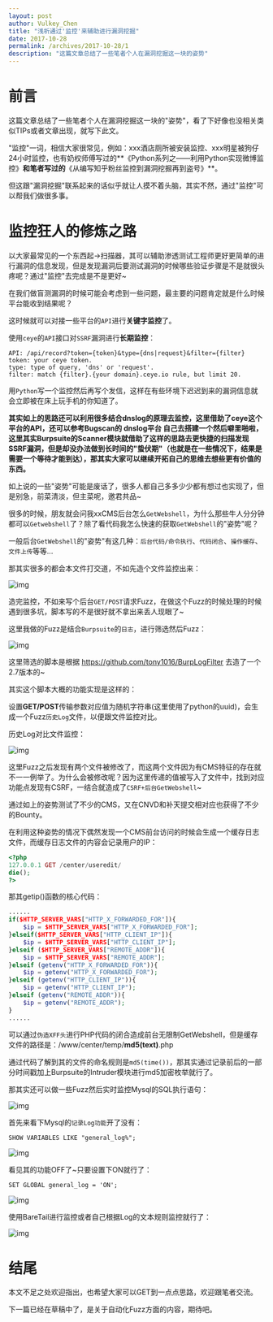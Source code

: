 ```yaml
---
layout: post
author: Vulkey_Chen
title: "浅析通过'监控'来辅助进行漏洞挖掘"
date: 2017-10-28
permalink: /archives/2017-10-28/1
description: "这篇文章总结了一些笔者个人在漏洞挖掘这一块的姿势"
---
```


# 前言

这篇文章总结了一些笔者个人在漏洞挖掘这一块的"姿势"，看了下好像也没相关类似TIPs或者文章出现，就写下此文。
<!-- more -->

"监控"一词，相信大家很常见，例如：xxx酒店厕所被安装监控、xxx明星被狗仔24小时监控，也有奶权师傅写过的**《Python系列之——利用Python实现微博监控》**和笔者写过的**《从编写知乎粉丝监控到漏洞挖掘再到盗号》**。

但这跟"漏洞挖掘"联系起来的话似乎就让人摸不着头脑，其实不然，通过"监控"可以帮我们做很多事。

# 监控狂人的修炼之路

以大家最常见的一个东西起->扫描器，其可以辅助渗透测试工程师更好更简单的进行漏洞的信息发现，但是发现漏洞后要测试漏洞的时候哪些验证步骤是不是就很头疼呢？通过"监控"去完成是不是更好~

在我们做盲测漏洞的时候可能会考虑到一些问题，最主要的问题肯定就是什么时候平台能收到结果呢？

这时候就可以对接一些平台的`API`进行**关键字监控**了。

使用`ceye`的`API`接口对`SSRF`漏洞进行**长期监控**：

```
API: /api/record?token={token}&type={dns|request}&filter={filter}
token: your ceye token.
type: type of query, 'dns' or 'request'.
filter: match {filter}.{your domain}.ceye.io rule, but limit 20.
```

用`Python`写一个监控然后再写个发信，这样在有些环境下迟迟到来的漏洞信息就会立即被在床上玩手机的你知道了。

**其实如上的思路还可以利用很多结合dnslog的原理去监控，这里借助了ceye这个平台的API，还可以参考Bugscan的 dnslog平台 自己去搭建一个然后噼里啪啦，这里其实Burpsuite的Scanner模块就借助了这样的思路去更快捷的扫描发现SSRF漏洞，但是却没办法做到长时间的"蛰伏期"（也就是在一些情况下，结果是需要一个等待才能到达），那其实大家可以继续开拓自己的思维去想些更有价值的东西。**

如上说的一些"姿势"可能是废话了，很多人都自己多多少少都有想过也实现了，但是别急，前菜清淡，但主菜呢，邀君共品~

很多的时候，朋友就会问我xxCMS后台怎么`GetWebshell`，为什么那些牛人分分钟都可以`Getwebshell`了？除了看代码我怎么快速的获取`GetWebshell`的"姿势"呢？

一般后台`GetWebshell`的"姿势"有这几种：`后台代码/命令执行`、`代码闭合`、`操作缓存`、`文件上传`等等...

那其实很多的都会本文件打交道，不如先造个文件监控出来：

![img](https://vulkey.oss-cn-hangzhou.aliyuncs.com/2017-10-28/0x00.png)

造完监控，不如来写个后台`GET/POST`请求Fuzz，在做这个Fuzz的时候处理的时候遇到很多坑，脚本写的不是很好就不拿出来丢人现眼了~

这里我做的Fuzz是结合`Burpsuite`的`日志`，进行筛选然后Fuzz：

![img](https://vulkey.oss-cn-hangzhou.aliyuncs.com/2017-10-28/0x01.png)

这里筛选的脚本是根据 <https://github.com/tony1016/BurpLogFilter> 去造了一个2.7版本的~

其实这个脚本大概的功能实现是这样的：

设置**GET/POST**传输参数对应值为随机字符串(这里使用了python的uuid)，会生成一个Fuzz`历史Log`文件，以便跟文件监控对比。

历史Log对比文件监控：

![img](https://vulkey.oss-cn-hangzhou.aliyuncs.com/2017-10-28/0x02.png)

这里Fuzz之后发现有两个文件被修改了，而这两个文件因为有CMS特征的存在就不一一例举了。为什么会被修改呢？因为这里传递的值被写入了文件中，找到对应功能点发现有CSRF，一结合就造成了`CSRF+后台GetWebshell`~

通过如上的姿势测试了不少的CMS，又在CNVD和补天提交相对应也获得了不少的Bounty。

在利用这种姿势的情况下偶然发现一个CMS前台访问的时候会生成一个缓存日志文件，而缓存日志文件的内容会记录用户的IP：

```php
<?php
127.0.0.1 GET /center/useredit/
die();
?>
```

那其getip()函数的核心代码：

```php
......
if($HTTP_SERVER_VARS["HTTP_X_FORWARDED_FOR"]){
    $ip = $HTTP_SERVER_VARS["HTTP_X_FORWARDED_FOR"];
}elseif($HTTP_SERVER_VARS["HTTP_CLIENT_IP"]){
    $ip = $HTTP_SERVER_VARS["HTTP_CLIENT_IP"];
}elseif ($HTTP_SERVER_VARS["REMOTE_ADDR"]){
    $ip = $HTTP_SERVER_VARS["REMOTE_ADDR"];
}elseif (getenv("HTTP_X_FORWARDED_FOR")){
    $ip = getenv("HTTP_X_FORWARDED_FOR");
}elseif (getenv("HTTP_CLIENT_IP")){
    $ip = getenv("HTTP_CLIENT_IP");
}elseif (getenv("REMOTE_ADDR")){
    $ip = getenv("REMOTE_ADDR");
}
......
```

可以通过`伪造XFF头`进行PHP代码的闭合造成前台无限制GetWebshell，但是缓存文件的路径是：/www/center/temp/**md5(text)**.php

通过代码了解到其的文件的命名规则是`md5(time())`，那其实通过记录前后的一部分时间戳加上Burpsuite的Intruder模块进行md5加密枚举就行了。

那其实还可以做一些Fuzz然后实时监控Mysql的SQL执行语句：

![img](https://vulkey.oss-cn-hangzhou.aliyuncs.com/2017-10-28/0x03.png)

首先来看下Mysql的`记录Log功能`开了没有：

```mysql
SHOW VARIABLES LIKE "general_log%";
```

![img](https://vulkey.oss-cn-hangzhou.aliyuncs.com/2017-10-28/0x04.png)

看见其的功能OFF了~只要设置下ON就行了：

```mysql
SET GLOBAL general_log = 'ON';
```

![img](https://vulkey.oss-cn-hangzhou.aliyuncs.com/2017-10-28/0x05.png)

使用BareTail进行监控或者自己根据Log的文本规则监控就行了：

![img](https://vulkey.oss-cn-hangzhou.aliyuncs.com/2017-10-28/0x06.png)

# 结尾

本文不足之处欢迎指出，也希望大家可以GET到一点点思路，欢迎跟笔者交流。

下一篇已经在草稿中了，是关于自动化Fuzz方面的内容，期待吧。
